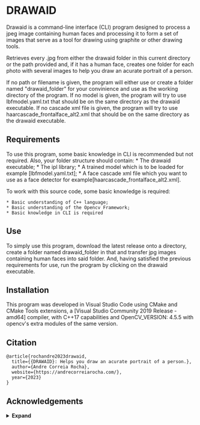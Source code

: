 

# DRAWAID

Drawaid is a command-line interface (CLI) program designed to process a jpeg image 
containing human faces and processing it to form a set of images that serve as a tool 
for drawing using graphite or other drawing tools.

Retrieves every .jpg from either the drawaid folder in this current directory
or the path provided and, if it has a human face,
creates one folder for each photo with several images to help you draw an acurate portrait of a person.

If no path or filename is given, the program will either use or create a folder named "drawaid_folder"
for your convinience and use as the working directory of the program.
If no model is given, the program will try to use lbfmodel.yaml.txt that should be on the same directory as the drawaid executable.
If no cascade xml file is given, the program will try to use haarcascade_frontalface_alt2.xml that should be on the same directory as the drawaid executable.

## Requirements

To use this program, some basic knowledge in CLI is recommended but not required. Also, your folder structure should contain:
    * The drawaid executable;
    * The ipl library;
    * A trained model which is to be loaded for example [lbfmodel.yaml.txt];
    * A face cascade xml file which you want to use as a face detector for example[haarcascade_frontalface_alt2.xml].

To work with this source code, some basic knowledge is required:

    * Basic understanding of C++ language;
    * Basic understanding of the Opencv Framework;
    * Basic knowledge in CLI is required

## Use

To simply use this program, download the latest release onto a directory, 
create a folder named drawaid_folder in that and transfer jpg images containing human faces into said folder.
And, having satisfied the previous requirements for use, run the program by clicking on the drawaid executable.

## Installation

This program was developed in Visual Studio Code using CMake and CMake Tools extensions, 
a [Visual Studio Community 2019 Release - amd64] compiler, with C++17 capabilities and OpenCV_VERSION: 4.5.5 with opencv's extra modules of the same version.

## Citation

```
@article{rochandre2023drawaid,
  title={{DRAWAID}: Helps you draw an acurate portrait of a person.},
  author={Andre Correia Rocha},
  website={https://andrecorreiarocha.com/},
  year={2023}
}
```

## Acknowledgements

<details><summary> <b>Expand</b> </summary>

* [https://github.com/CLIUtils/CLI11](https://github.com/CLIUtils/CLI11)
* [https://opencv.org/](https://opencv.org/)
* [https://docs.opencv.org/3.4/d2/d42/tutorial_face_landmark_detection_in_an_image.html](https://docs.opencv.org/3.4/d2/d42/tutorial_face_landmark_detection_in_an_image.html)

</details>
